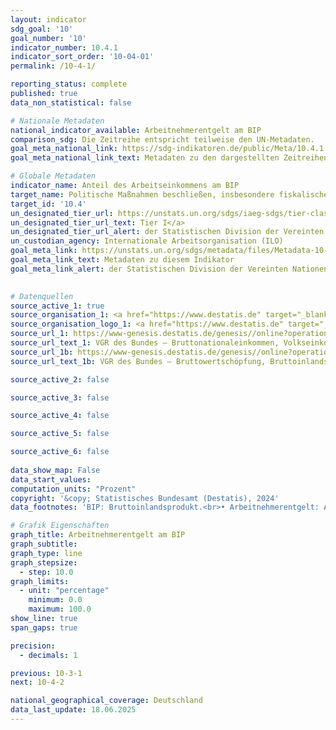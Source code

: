 ```yaml
---
layout: indicator    
sdg_goal: '10'    
goal_number: '10'    
indicator_number: 10.4.1    
indicator_sort_order: '10-04-01'    
permalink: /10-4-1/    

reporting_status: complete    
published: true    
data_non_statistical: false    

# Nationale Metadaten    
national_indicator_available: Arbeitnehmerentgelt am BIP    
comparison_sdg: Die Zeitreihe entspricht teilweise den UN-Metadaten.    
goal_meta_national_link: https://sdg-indikatoren.de/public/Meta/10.4.1.pdf
goal_meta_national_link_text: Metadaten zu den dargestellten Zeitreihen    

# Globale Metadaten    
indicator_name: Anteil des Arbeitseinkommens am BIP    
target_name: Politische Maßnahmen beschließen, insbesondere fiskalische, lohnpolitische und den Sozialschutz betreffende Maßnahmen, und schrittweise größere Gleichheit erzielen    
target_id: '10.4'    
un_designated_tier_url: https://unstats.un.org/sdgs/iaeg-sdgs/tier-classification/'    
un_designated_tier_url_text: Tier I</a>    
un_designated_tier_url_alert: der Statistischen Division der Vereinten Nationen    
un_custodian_agency: Internationale Arbeitsorganisation (ILO)    
goal_meta_link: https://unstats.un.org/sdgs/metadata/files/Metadata-10-04-01.pdf    
goal_meta_link_text: Metadaten zu diesem Indikator    
goal_meta_link_alert: der Statistischen Division der Vereinten Nationen    
    

# Datenquellen
source_active_1: true
source_organisation_1: <a href="https://www.destatis.de" target="_blank" title="Klicken Sie hier um zur Website der Organisation Statistisches Bundesamt (Destatis) zu gelangen."> Statistisches Bundesamt (Destatis) </a>
source_organisation_logo_1: <a href="https://www.destatis.de" target="_blank"><img src="https://sdg-indikatoren.de/public/OrgImgDe/destatis.png" alt="Logo destatis" style="height:60px; width:148px"/></a>
source_url_1: https://www-genesis.destatis.de/genesis//online?operation=table&code=81000-0003&bypass=true&language=de
source_url_text_1: VGR des Bundes – Bruttonationaleinkommen, Volkseinkommen – GENESIS online 81000-0003
source_url_1b: https://www-genesis.destatis.de/genesis//online?operation=table&code=81000-0001&bypass=true&language=de
source_url_text_1b: VGR des Bundes – Bruttowertschöpfung, Bruttoinlandsprodukt (nominal/preisbereinigt) – GENESIS online 81000-0001

source_active_2: false

source_active_3: false

source_active_4: false

source_active_5: false

source_active_6: false
    
data_show_map: False    
data_start_values:     
computation_units: "Prozent"    
copyright: '&copy; Statistisches Bundesamt (Destatis), 2024'    
data_footnotes: 'BIP: Bruttoinlandsprodukt.<br>• Arbeitnehmerentgelt: Arbeitseinkommen ohne das der Selbständigen.'    

# Grafik Eigenschaften    
graph_title: Arbeitnehmerentgelt am BIP
graph_subtitle:     
graph_type: line
graph_stepsize: 
  - step: 10.0    
graph_limits:
  - unit: "percentage"
    minimum: 0.0
    maximum: 100.0
show_line: true
span_gaps: true

precision:
  - decimals: 1    

previous: 10-3-1    
next: 10-4-2    

national_geographical_coverage: Deutschland    
data_last_update: 18.06.2025    
---
```


<span></span>